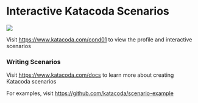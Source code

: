 # Interactive Katacoda Scenarios

[![](http://shields.katacoda.com/katacoda/cond01/count.svg)](https://www.katacoda.com/cond01 "Get your profile on Katacoda.com")

Visit https://www.katacoda.com/cond01 to view the profile and interactive scenarios

### Writing Scenarios
Visit https://www.katacoda.com/docs to learn more about creating Katacoda scenarios

For examples, visit https://github.com/katacoda/scenario-example
